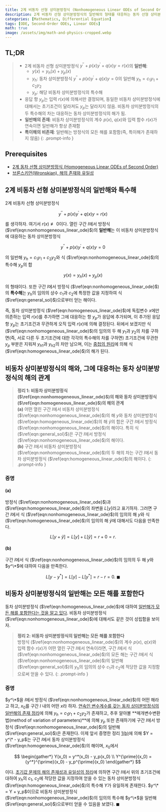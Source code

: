```yaml
---
title: 2계 비동차 선형 상미분방정식 (Nonhomogeneous Linear ODEs of Second Order)
description: 2계 비동차 선형 상미분방정식의 일반해의 형태를 대응하는 동차 선형 상미분방정식의 해와의 관계를 중심으로 살펴보고, 일반해의 존재와 특이해의 비존재를 보인다.
categories: [Mathematics, Differential Equation]
tags: [ODE, Second-Order ODEs, Linear ODEs]
math: true
image: /assets/img/math-and-physics-cropped.webp
---
```


## TL;DR
> - 2계 비동차 선형 상미분방정식 $y^{\prime\prime} + p(x)y^{\prime} + q(x)y = r(x)$의 **일반해**:
>   - $y(x) = y_h(x) + y_p(x)$
>   - $y_h$: 동차 상미분방정식 $y^{\prime\prime} + p(x)y^{\prime} + q(x)y = 0$의 일반해 $y_h = c_1y_1 + c_2y_2$
>   - $y_p$: 해당 비동차 상미분방정식의 특수해
> - 응답 항 $y_p$는 입력 $r(x)$에 의해서만 결정되며, 동일한 비동차 상미분방정식에 대해서는 초기조건이 달라져도 $y_p$는 달라지지 않음. 비동차 상미분방정식의 두 특수해의 차는 대응하는 동차 상미분방정식의 해가 됨.
> - **일반해의 존재**: 비동차 상미분방정식의 계수 $p(x)$, $q(x)$와 입력 함수 $r(x)$가 연속이면 일반해가 항상 존재함
> - **특이해의 비존재**: 일반해는 방정식의 모든 해를 포함함(즉, 특이해가 존재하지 않음)
{: .prompt-info }

## Prerequisites
- [2계 동차 선형 상미분방정식 (Homogeneous Linear ODEs of Second Order)](/posts/homogeneous-linear-odes-of-second-order/)
- [브론스키언(Wronskian), 해의 존재와 유일성](/posts/wronskian-existence-and-uniqueness-of-solutions/)

## 2계 비동차 선형 상미분방정식의 일반해와 특수해
2계 비동차 선형 상미분방정식

$$ y^{\prime\prime} + p(x)y^{\prime} + q(x)y = r(x) \label{eqn:nonhomogeneous_linear_ode}\tag{1}$$

를 생각하자. 여기서 $r(x) \not\equiv 0$이다. 열린 구간 $I$에서 방정식 ($\ref{eqn:nonhomogeneous_linear_ode}$)의 **일반해**는 이 비동차 상미분방정식에 대응하는 동차 상미분방정식

$$ y^{\prime\prime} + p(x)y^{\prime} + q(x)y = 0 \label{eqn:homogeneous_linear_ode}\tag{2} $$

의 일반해 $y_h = c_1y_1 + c_2y_2$와 식 ($\ref{eqn:nonhomogeneous_linear_ode}$)의 특수해 $y_p$의 합

$$ y(x) = y_h(x) + y_p(x) \label{eqn:general_sol}\tag{3}$$

의 형태이다. 또한 구간 $I$에서 방정식 ($\ref{eqn:nonhomogeneous_linear_ode}$)의 **특수해**는 $y_h$의 임의의 상수 $c_1$과 $c_2$에 특정한 값을 지정하여 식 ($\ref{eqn:general_sol}$)으로부터 얻는 해이다.

즉, 동차 상미분방정식 ($\ref{eqn:homogeneous_linear_ode}$)에 독립변수 $x$에만 의존하는 입력 $r(x)$를 추가하면 그에 대응하는 항 $y_p$가 응답에 추가되며, 이 추가된 응답 항 $y_p$는 초기조건과 무관하게 오직 입력 $r(x)$에 의해 결정된다. 뒤에서 보겠지만 식 ($\ref{eqn:nonhomogeneous_linear_ode}$)의 임의의 두 해 $y_1$과 $y_2$의 차를 구하면(즉, 서로 다른 두 초기조건에 대한 각각의 특수해의 차를 구하면) 초기조건에 무관한 $y_p$ 부분은 지워져 ${y_h}_1$과 ${y_h}_2$의 차만 남으며, 이는 [중첩의 원리](/posts/homogeneous-linear-odes-of-second-order/#중첩의-원리)에 의해 식 ($\ref{eqn:homogeneous_linear_ode}$)의 해가 된다.

## 비동차 상미분방정식의 해와, 그에 대응하는 동차 상미분방정식의 해의 관계
> **정리 1: 비동차 상미분방정식 ($\ref{eqn:nonhomogeneous_linear_ode}$)의 해와 동차 상미분방정식 ($\ref{eqn:homogeneous_linear_ode}$)의 해의 관계**  
> **(a)** 어떤 열린 구간 $I$에서 비동차 상미분방정식 ($\ref{eqn:nonhomogeneous_linear_ode}$)의 해 $y$와 동차 상미분방정식 ($\ref{eqn:homogeneous_linear_ode}$)의 해 $\tilde{y}$의 합은 구간 $I$에서 방정식 ($\ref{eqn:nonhomogeneous_linear_ode}$)의 해이다. 특히 식 ($\ref{eqn:general_sol}$)은 구간 $I$에서 방정식 ($\ref{eqn:nonhomogeneous_linear_ode}$)의 해이다.  
> **(b)** 구간 $I$에서 비동차 상미분방정식 ($\ref{eqn:nonhomogeneous_linear_ode}$)의 두 해의 차는 구간 $I$에서 동차 상미분방정식 ($\ref{eqn:homogeneous_linear_ode}$)의 해이다.
{: .prompt-info }

### 증명
#### (a)
방정식 ($\ref{eqn:nonhomogeneous_linear_ode}$)과 ($\ref{eqn:homogeneous_linear_ode}$)의 좌변을 $L[y]$라고 표기하자. 그러면 구간 $I$에서 식 ($\ref{eqn:nonhomogeneous_linear_ode}$)의 임의의 해 $y$와 식 ($\ref{eqn:homogeneous_linear_ode}$)의 임의의 해 $\tilde{y}$에 대해서도 다음을 만족한다.

$$ L[y + \tilde{y}] = L[y] + L[\tilde{y}] = r + 0 = r. $$

#### (b)
구간 $I$에서 식 ($\ref{eqn:nonhomogeneous_linear_ode}$)의 임의의 두 해 $y$와 $y^\*$에 대하여 다음을 만족한다.

$$ L[y - y^*] = L[y] - L[y^*] = r - r = 0.\ \blacksquare $$

## 비동차 상미분방정식의 일반해는 모든 해를 포함한다
동차 상미분방정식 ($\ref{eqn:homogeneous_linear_ode}$)에 대하여 [일반해가 모든 해를 포함한다는 것을 알고 있다](/posts/wronskian-existence-and-uniqueness-of-solutions/#일반해는-모든-해를-포함한다). 비동차 상미분방정식 ($\ref{eqn:nonhomogeneous_linear_ode}$)에 대해서도 같은 것이 성립함을 보이자.

> **정리 2: 비동차 상미분방정식의 일반해는 모든 해를 포함한다**  
> 방정식 ($\ref{eqn:nonhomogeneous_linear_ode}$)의 계수 $p(x)$, $q(x)$와 입력 함수 $r(x)$가 어떤 열린 구간 $I$에서 연속이라면, 구간 $I$에서 식 ($\ref{eqn:nonhomogeneous_linear_ode}$)의 모든 해는 구간 $I$에서 식 ($\ref{eqn:nonhomogeneous_linear_ode}$)의 일반해 ($\ref{eqn:general_sol}$)의 $y_h$의 임의의 상수 $c_1$과 $c_2$에 적당한 값을 지정함으로써 얻을 수 있다.
{: .prompt-info }

### 증명
$y^\*$을 $I$에서 방정식 ($\ref{eqn:nonhomogeneous_linear_ode}$)의 어떤 해라고 하고, $x_0$를 구간 $I$ 내의 어떤 $x$라 하자. [연속인 변수계수를 갖는 동차 상미분방정식의 일반해의 존재 정리](/posts/wronskian-existence-and-uniqueness-of-solutions/#일반해의-존재)에 의해 $y_h = c_1y_1 + c_2y_2$가 존재하고, 추후 알아볼 **매개변수변환법(method of variation of parameters)**에 의해 $y_p$ 또한 존재하기에 구간 $I$에서 방정식 ($\ref{eqn:nonhomogeneous_linear_ode}$)의 일반해 ($\ref{eqn:general_sol}$)은 존재한다. 이제 앞서 증명한 정리 [1(b)](#비동차-상미분방정식의-해와-그에-대응하는-동차-상미분방정식의-해의-관계)에 의해 $Y = y^\* - y_p$는 구간 $I$에서 동차 상미분방정식 ($\ref{eqn:homogeneous_linear_ode}$)의 해이며, $x_0$에서

$$ \begin{gather*}
Y(x_0) = y^*(x_0) - y_p(x_0) \\
Y^{\prime}(x_0) = {y^*}^{\prime}(x_0) - y_p^{\prime}(x_0)
\end{gather*} $$

이다. [초기값 문제의 해의 존재성과 유일성의 정리](/posts/wronskian-existence-and-uniqueness-of-solutions/#초기값-문제의-해의-존재성과-유일성의-정리)에 의하면 구간 $I$에서 위의 초기조건에 대하여 $y_h$의 $c_1$, $c_2$에 적당한 값을 지정하여 얻을 수 있는 동차 상미분방정식 ($\ref{eqn:homogeneous_linear_ode}$)의 특수해 $Y$가 유일하게 존재한다. $y^\* = Y + y_p$이므로 비동차 상미분방정식 ($\ref{eqn:nonhomogeneous_linear_ode}$)의 임의의 특수해 $y^\*$을 일반해 ($\ref{eqn:general_sol}$)으로부터 얻을 수 있음을 보였다. $\blacksquare$
